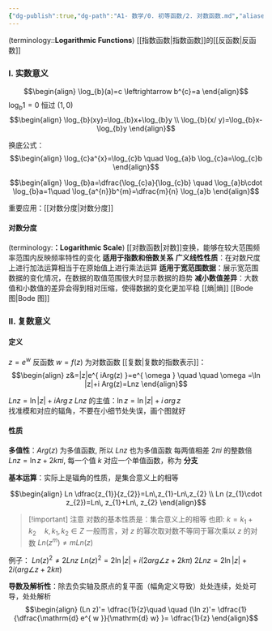 ```yaml
---
{"dg-publish":true,"dg-path":"A1- 数学/0. 初等函数/2. 对数函数.md","aliases":["对数"],"permalink":"/A1- 数学/0. 初等函数/2. 对数函数/","dgPassFrontmatter":true,"noteIcon":"","created":"2024-10-10T19:07:34.000+08:00","updated":"2025-05-23T16:23:04.000+08:00"}
---
```


(terminology::**Logarithmic Functions**)
[[指数函数\|指数函数]]的[[反函数\|反函数]]
### I. 实数意义
$$\begin{align}
\log_{b}(a)=c \leftrightarrow b^{c}=a
\end{align}$$
$\log_{b}1=0$  恒过 $(1,0)$
$$\begin{align}
\log_{b}(xy)=\log_{b}x+\log_{b}y \\
\log_{b}(x/ y)=\log_{b}x-\log_{b}y 
\end{align}$$

换底公式：
$$\begin{align}
 \log_{c}a^{x}=\log_{c}b \quad \log_{a}b \log_{c}a=\log_{c}b
\end{align}$$

$$\begin{align}
\log_{b}a=\dfrac{\log_{c}a}{\log_{c}b} \quad 
\log_{a}b\cdot \log_{b}a=1\quad 
\log_{a^{n}}b^{m}=\dfrac{m}{n} \log_{a}b
\end{align}$$

重要应用：[[对数分度\|对数分度]]
#### 对数分度
(terminology:**：Logarithmic Scale**)
[[对数函数\|对数]]变换，能够在较大范围频率范围内反映频率特性的变化
**适用于指数和倍数关系**
**广义线性性质**：在对数尺度上进行加法运算相当于在原始值上进行乘法运算 
**适用于宽范围数据**：展示宽范围数据的变化情况，在数据的取值范围很大时显示数据的趋势 
**减小数值差异**：大数值和小数值的差异会得到相对压缩，使得数据的变化更加平稳 
[[熵\|熵]]
[[Bode 图\|Bode 图]]
### II. 复数意义
#### 定义
$z=e^{ w }$ 反函数 $w=f(z)$ 为对数函数
[[复数\|复数的指数表示]]：
$$\begin{align}
z&=|z|e^{ iArg(z) }=e^{ \omega  } \quad  \quad \omega =\ln |z|+i Arg(z)=Lnz
\end{align}$$

$Ln z=\ln |z|+iArg\,z$
$Lnz$ 的主值：$\ln z=\ln |z|+i\,arg\,z$    
找准模和对应的辐角，不要在小细节处失误，画个图就好

#### 性质
**多值性**：$Arg(z)$ 为多值函数, 所以 $Lnz$ 也为多值函数
每两值相差 $2\pi i$ 的整数倍
$Lnz=\ln z+2k\pi i$, 每一个值 $k$ 对应一个单值函数，称为 **分支**

**基本运算**：实际上是辐角的性质，是集合意义上的相等    

$$\begin{align}
Ln \dfrac{z_{1}}{z_{2}}=Ln\,z_{1}-Ln\,z_{2} \\
Ln (z_{1}\cdot z_{2})=Ln\, z_{1}+Ln\, z_{2}
\end{align}$$

>[!important] 注意
>对数的基本性质是：集合意义上的相等
>也即: $k=k_{1}+k_{2}\quad k,k_{1},k_{2}\in Z$
>一般而言，对 $z$ 的幂次取对数不等同于幂次乘以 $z$ 的对数
> $Ln(z^{m})\neq mLn(z)$

例子：
 $Ln(z)^{2}\neq 2Lnz$
$Ln(z)^{2}=2\ln \left\lvert  z \right\rvert+i( 2arg \angle z+2k\pi)$
$2Ln z=2\ln \left\lvert  z \right\rvert+2i( arg \angle z+2k\pi)$

**导数及解析性**：除去负实轴及原点的复平面（幅角定义导致）处处连续，处处可导，处处解析 
$$\begin{align}
(Ln z)'= \dfrac{1}{z}\quad \quad 
(\ln z)'= \dfrac{1}{\dfrac{\mathrm{d} e^{ w }}{\mathrm{d} w} }= \dfrac{1}{z}
\end{align}$$
